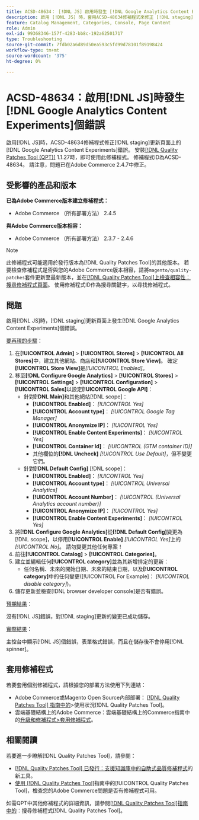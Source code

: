```yaml
---
title: ACSD-48634： [!DNL JS] 啟用時發生 [!DNL Google Analytics Content Experiments] 錯誤
description: 啟用 [!DNL JS] 時，套用ACSD-48634修補程式來修正 [!DNL staging] 更新頁面上的 [!DNL Google Analytics Content Experiments] 錯誤。
feature: Catalog Management, Categories, Console, Page Content
role: Admin
exl-id: 99368346-157f-4283-bb8c-192a62501717
type: Troubleshooting
source-git-commit: 7fdb02a6d89d50ea593c5fd99d78101f89198424
workflow-type: tm+mt
source-wordcount: '375'
ht-degree: 0%

---
```


# ACSD-48634：啟用[!DNL JS]時發生[!DNL Google Analytics Content Experiments]個錯誤

啟用[!DNL JS]時，ACSD-48634修補程式修正[!DNL staging]更新頁面上的[!DNL Google Analytics Content Experiments]錯誤。 安裝[[!DNL Quality Patches Tool (QPT)]](https://experienceleague.adobe.com/zh-hant/docs/commerce-operations/tools/quality-patches-tool/quality-patches-tool-to-self-serve-quality-patches) 1.1.27時，即可使用此修補程式。 修補程式ID為ACSD-48634。 請注意，問題已在Adobe Commerce 2.4.7中修正。

## 受影響的產品和版本

**已為Adobe Commerce版本建立修補程式：**

* Adobe Commerce （所有部署方法） 2.4.5

**與Adobe Commerce版本相容：**

* Adobe Commerce （所有部署方法） 2.3.7 - 2.4.6

>[!NOTE]
>
>此修補程式可能適用於發行版本為[!DNL Quality Patches Tool]的其他版本。 若要檢查修補程式是否與您的Adobe Commerce版本相容，請將`magento/quality-patches`套件更新至最新版本，並在[[!DNL Quality Patches Tool]上檢查相容性：搜尋修補程式頁面](https://experienceleague.adobe.com/tools/commerce-quality-patches/index.html?lang=zh-Hant)。 使用修補程式ID作為搜尋關鍵字，以尋找修補程式。

## 問題

啟用[!DNL JS]時，[!DNL staging]更新頁面上發生[!DNL Google Analytics Content Experiments]個錯誤。

<u>要再現的步驟</u>：

1. 在&#x200B;**[!UICONTROL Admin]** > **[!UICONTROL Stores]** > **[!UICONTROL All Stores]**&#x200B;中，建立其他網站、商店和&#x200B;**[!UICONTROL Store View]**。 確定&#x200B;**[!UICONTROL Store View]**&#x200B;是&#x200B;*[!UICONTROL Enabled]*。
1. 移至&#x200B;**[!DNL Configure Google Analytics]** > **[!UICONTROL Stores]** > **[!UICONTROL Settings]** > **[!UICONTROL Configuration]** > **[!UICONTROL Sales]**&#x200B;以設定&#x200B;**[!UICONTROL Google API]**：
   * 針對&#x200B;**[!DNL Main]**&#x200B;和其他網站[!DNL scope]：
      * **[!UICONTROL Enabled]**： *[!UICONTROL Yes]*
      * **[!UICONTROL Account type]**： *[!UICONTROL Google Tag Manager]*
      * **[!UICONTROL Anonymize IP]**： *[!UICONTROL Yes]*
      * **[!UICONTROL Enable Content Experiments]**： *[!UICONTROL Yes]*
      * **[!UICONTROL Container Id]**： *[!UICONTROL (GTM container ID)]*
      * 其他欄位的&#x200B;**[!DNL Uncheck]** *[!UICONTROL Use Default]*，但不變更它們。
   * 針對&#x200B;**[!DNL Default Config]** [!DNL scope]：
      * **[!UICONTROL Enabled]**： *[!UICONTROL Yes]*
      * **[!UICONTROL Account type]**： *[!UICONTROL Universal Analytics]*
      * **[!UICONTROL Account Number]**： *[!UICONTROL (Universal Analytics account number)]*
      * **[!UICONTROL Anonymize IP]**： *[!UICONTROL Yes]*
      * **[!UICONTROL Enable Content Experiments]**： *[!UICONTROL Yes]*
1. 將&#x200B;**[!DNL Configure Google Analytics]**&#x200B;從&#x200B;**[!DNL Default Config]**&#x200B;變更為[!DNL scope]，以停用&#x200B;**[!UICONTROL Enable]** *[!UICONTROL Yes]*&#x200B;上的&#x200B;*[!UICONTROL No]*。 請勿變更其他任何專案！
1. 前往&#x200B;**[!UICONTROL Catalog]** > **[!UICONTROL Categories]**。
1. 建立並編輯任何&#x200B;**[!UICONTROL category]**&#x200B;並為其新增排定的更新：
   * 任何名稱、未來的開始日期、未來的結束日期，以及&#x200B;**[!UICONTROL category]**&#x200B;中的任何變更([!UICONTROL For Example]： *[!UICONTROL disable category]*)。
1. 儲存更新並檢查[!DNL browser developer console]是否有錯誤。

<u>預期結果</u>：

沒有[!DNL JS]錯誤，對[!DNL staging]更新的變更已成功儲存。

<u>實際結果</u>：

主控台中顯示[!DNL JS]個錯誤，表單格式錯誤，而且在儲存後不會停用[!DNL spinner]。

## 套用修補程式

若要套用個別修補程式，請根據您的部署方法使用下列連結：

* Adobe Commerce或Magento Open Source內部部署： [[!DNL Quality Patches Tool] 指南中的](/help/tools/quality-patches-tool/usage.md)>使用狀況[!DNL Quality Patches Tool]。
* 雲端基礎結構上的Adobe Commerce：雲端基礎結構上的Commerce指南中的[升級和修補程式>套用修補程式](https://experienceleague.adobe.com/docs/commerce-cloud-service/user-guide/develop/upgrade/apply-patches.html?lang=zh-Hant)。

## 相關閱讀

若要進一步瞭解[!DNL Quality Patches Tool]，請參閱：

* [[!DNL Quality Patches Tool] 已發行：支援知識庫中的自助式品質修補程式](https://experienceleague.adobe.com/zh-hant/docs/commerce-operations/tools/quality-patches-tool/quality-patches-tool-to-self-serve-quality-patches)的新工具。
* [使用 [!DNL Quality Patches Tool]](/help/tools/quality-patches-tool/patches-available-in-qpt/check-patch-for-magento-issue-with-magento-quality-patches.md)指南中的[!UICONTROL Quality Patches Tool]，檢查您的Adobe Commerce問題是否有修補程式可用。


如需QPT中其他修補程式的詳細資訊，請參閱[[!DNL Quality Patches Tool]指南中的](https://experienceleague.adobe.com/tools/commerce-quality-patches/index.html?lang=zh-Hant)：搜尋修補程式[!DNL Quality Patches Tool]。

